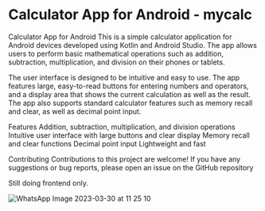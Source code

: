 # Calculator App for Android - mycalc
Calculator App for Android
This is a simple calculator application for Android devices developed using Kotlin and Android Studio. The app allows users to perform basic mathematical operations such as addition, subtraction, multiplication, and division on their phones or tablets.

The user interface is designed to be intuitive and easy to use. The app features large, easy-to-read buttons for entering numbers and operators, and a display area that shows the current calculation as well as the result. The app also supports standard calculator features such as memory recall and clear, as well as decimal point input.

Features
Addition, subtraction, multiplication, and division operations
Intuitive user interface with large buttons and clear display
Memory recall and clear functions
Decimal point input
Lightweight and fast

Contributing
Contributions to this project are welcome! If you have any suggestions or bug reports, please open an issue on the GitHub repository

Still doing frontend only.

![WhatsApp Image 2023-03-30 at 11 25 10](https://user-images.githubusercontent.com/90560618/228742531-9006643d-684b-4052-83b3-eddc64d92571.jpg)
